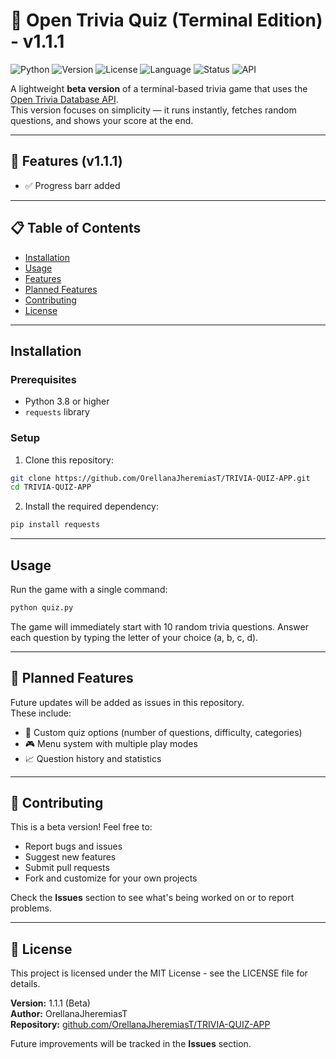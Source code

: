 # 🧠 Open Trivia Quiz (Terminal Edition) - v1.1.1

![Python](https://img.shields.io/badge/Python-3.8%2B-blue?logo=python)
![Version](https://img.shields.io/badge/Version-1.1.1-green)
![License](https://img.shields.io/badge/License-MIT-yellow)
![Language](https://img.shields.io/badge/Language-English-lightgrey)
![Status](https://img.shields.io/badge/Status-Beta-orange)
![API](https://img.shields.io/badge/API-Open%20Trivia%20DB-9cf)

A lightweight **beta version** of a terminal-based trivia game that uses the [Open Trivia Database API](https://opentdb.com/).  
This version focuses on simplicity — it runs instantly, fetches random questions, and shows your score at the end.

---

## 🚀 Features (v1.1.1)
- ✅ Progress barr added

---

## 📋 Table of Contents
- [Installation](#installation)
- [Usage](#usage)
- [Features](#-features-v10)
- [Planned Features](#-planned-features)
- [Contributing](#-contributing)
- [License](#-license)

---

## Installation

### Prerequisites
- Python 3.8 or higher
- `requests` library

### Setup
1. Clone this repository:
```bash
git clone https://github.com/OrellanaJheremiasT/TRIVIA-QUIZ-APP.git
cd TRIVIA-QUIZ-APP
```
2. Install the required dependency:
```bash
pip install requests
```

---

## Usage
Run the game with a single command:

```bash
python quiz.py
```
The game will immediately start with 10 random trivia questions. Answer each question by typing the letter of your choice (a, b, c, d).

---

## 🧩 Planned Features
Future updates will be added as issues in this repository.  
These include:

- 🔄 Custom quiz options (number of questions, difficulty, categories)
- 🎮 Menu system with multiple play modes
- 📈 Question history and statistics

---

## 🤝 Contributing
This is a beta version! Feel free to:

- Report bugs and issues
- Suggest new features
- Submit pull requests
- Fork and customize for your own projects

Check the **Issues** section to see what's being worked on or to report problems.

---

## 🧾 License
This project is licensed under the MIT License - see the LICENSE file for details.

**Version:** 1.1.1 (Beta)  
**Author:** OrellanaJheremiasT  
**Repository:** [github.com/OrellanaJheremiasT/TRIVIA-QUIZ-APP](https://github.com/OrellanaJheremiasT/TRIVIA-QUIZ-APP)

Future improvements will be tracked in the **Issues** section.
